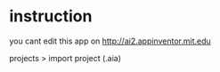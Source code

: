 # instruction

you cant edit this app on http://ai2.appinventor.mit.edu

projects > import project (.aia) 




